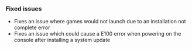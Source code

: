 ### Fixed issues
- Fixes an issue where games would not launch due to an installation not complete error
- Fixes an issue which could cause a E100 error when powering on the console after installing a system update